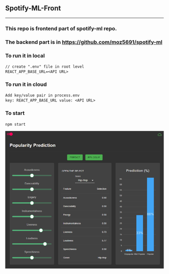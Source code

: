 ## Spotify-ML-Front

---

### This repo is frontend part of spotify-ml repo.

### The backend part is in https://github.com/moz5691/spotify-ml

### To run it in local

    // create ".env" file in root level
    REACT_APP_BASE_URL=<API URL>

### To run it in cloud

    Add key/value pair in process.env
    key: REACT_APP_BASE_URL value: <API URL>

### To start

    npm start

![](images/spotify_ml_front.png)

